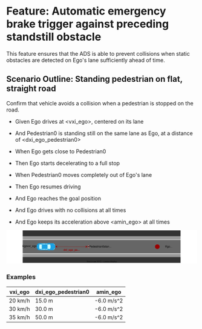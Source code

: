 # Feature: Automatic emergency brake trigger against preceding standstill obstacle

This feature ensures that the ADS is able to prevent collisions when static obstacles are detected on Ego's lane sufficiently ahead of time.

## Scenario Outline: Standing pedestrian on flat, straight road

Confirm that vehicle avoids a collision when a pedestrian is stopped on the road.

* Given Ego drives at <vxi_ego>, centered on its lane
* And Pedestrian0 is standing still on the same lane as Ego, at a distance of <dxi_ego_pedestrian0>

* When Ego gets close to Pedestrian0
* Then Ego starts decelerating to a full stop

* When Pedestrian0 moves completely out of Ego's lane
* Then Ego resumes driving
* And Ego reaches the goal position
* And Ego drives with no collisions at all times
* And Ego keeps its acceleration above <amin_ego> at all times

![Description](./images/UC-AEB-001-0001.drawio.svg)

### Examples

  | vxi_ego | dxi_ego_pedestrian0 | amin_ego   |
  | ------- | ------------------- | ---------- |
  | 20 km/h | 15.0 m              | -6.0 m/s^2 |
  | 30 km/h | 30.0 m              | -6.0 m/s^2 |
  | 35 km/h | 50.0 m              | -6.0 m/s^2 |